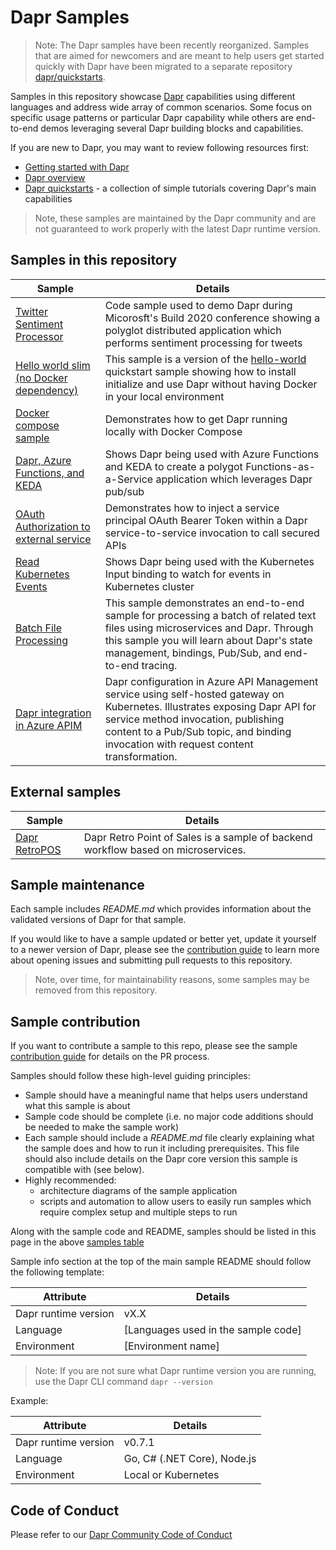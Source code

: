 # Dapr Samples

>Note: The Dapr samples have been recently reorganized. Samples that are aimed for newcomers and are meant to help users get started quickly with Dapr have been migrated to a separate repository [dapr/quickstarts](https://github.com/dapr/quickstarts). 

Samples in this repository showcase [Dapr](https://dapr.io/) capabilities using different languages and address wide array of common scenarios. Some focus on specific usage patterns or particular Dapr capability while others are end-to-end demos leveraging several Dapr building blocks and capabilities.

If you are new to Dapr, you may want to review following resources first:

* [Getting started with Dapr](https://github.com/dapr/docs/blob/master/getting-started/README.md)
* [Dapr overview](https://github.com/dapr/docs/blob/master/overview/README.md) 
* [Dapr quickstarts](https://github.com/dapr/quickstarts) - a collection of simple tutorials covering Dapr's main capabilities

> Note, these samples are maintained by the Dapr community and are not guaranteed to work properly with the latest Dapr runtime version. 

## Samples in this repository

| Sample | Details | 
|------|-------|
| [Twitter Sentiment Processor](./twitter-sentiment-processor) | Code sample used to demo Dapr during Micorosft's Build 2020 conference showing a polyglot distributed application which performs sentiment processing for tweets |
| [Hello world slim (no Docker dependency)](./hello-dapr-slim) | This sample is a version of the [hello-world](https://github.com/dapr/quickstarts/tree/master/hello-world) quickstart sample showing how to install initialize and use Dapr without having Docker in your local environment |
| [Docker compose sample](./hello-docker-compose) | Demonstrates how to get Dapr running locally with Docker Compose |
| [Dapr, Azure Functions, and KEDA](./functions-and-keda) | Shows Dapr being used with Azure Functions and KEDA to create a polygot Functions-as-a-Service application which leverages Dapr pub/sub |
| [OAuth Authorization to external service](./middleware-clientcredentials) | Demonstrates how to inject a service principal OAuth Bearer Token within a Dapr service-to-service invocation to call secured APIs |
| [Read Kubernetes Events](./read-kubernetes-events) | Shows Dapr being used with the Kubernetes Input binding to watch for events in Kubernetes cluster |
| [Batch File Processing](./batch-file-processing) | This sample demonstrates an end-to-end sample for processing a batch of related text files using microservices and Dapr. Through this sample you will learn about Dapr's state management, bindings, Pub/Sub, and end-to-end tracing. |
| [Dapr integration in Azure APIM](./dapr-apim-integration) | Dapr configuration in Azure API Management service using self-hosted gateway on Kubernetes. Illustrates exposing Dapr API for service method invocation, publishing content to a Pub/Sub topic, and binding invocation with request content transformation. |

## External samples

| Sample | Details | 
|------|-------|
| [Dapr RetroPOS](https://github.com/robece/dapr-retropos) | Dapr Retro Point of Sales is a sample of backend workflow based on microservices. |

## Sample maintenance

Each sample includes *README.md* which provides information about the validated versions of Dapr for that sample. 

If you would like to have a sample updated or better yet, update it yourself to a newer version of Dapr, please see the [contribution guide](./CONTRIBUTING.md) to learn more about opening issues and submitting pull requests to this repository.

> Note, over time, for maintainability reasons, some samples may be removed from this repository.

## Sample contribution

If you want to contribute a sample to this repo, please see the sample [contribution guide](./CONTRIBUTING.md) for details on the PR process.

Samples should follow these high-level guiding principles:

* Sample should have a meaningful name that helps users understand what this sample is about
* Sample code should be complete (i.e. no major code additions should be needed to make the sample work)
* Each sample should include a *README.md* file clearly explaining what the sample does and how to run it including prerequisites. This file should also include details on the Dapr core version this sample is compatible with (see below). 
* Highly recommended:
  * architecture diagrams of the sample application
  * scripts and automation to allow users to easily run samples which require complex setup and multiple steps to run

Along with the sample code and README, samples should be listed in this page in the above [samples table](#samples-in-this-repository)

Sample info section at the top of the main sample README should follow the following template:

| Attribute | Details |
|--------|--------|
| Dapr runtime version | vX.X |
| Language | [Languages used in the sample code] | 
| Environment | [Environment name] |

>Note: If you are not sure what Dapr runtime version you are running, use the Dapr CLI command `dapr --version`

Example:

| Attribute | Details |
|--------|--------|
| Dapr runtime version | v0.7.1 |
| Language | Go, C# (.NET Core), Node.js | 
| Environment | Local or Kubernetes |

## Code of Conduct

Please refer to our [Dapr Community Code of Conduct](https://github.com/dapr/community/blob/master/CODE-OF-CONDUCT.md)

